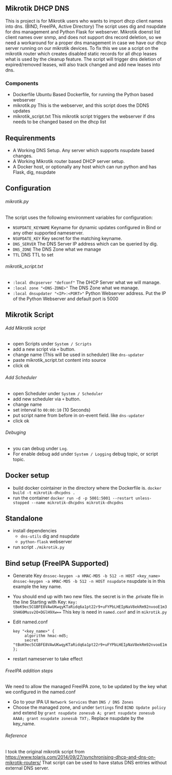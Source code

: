 ## Mikrotik DHCP DNS

This is project is for Mikrotik users who wants to import dhcp client names into dns. (BIND, FreeIPA, Active Directory)
The script uses dig and nsupdate for dns management and Python Flask for webserver. Mikrotik doenst list client names over snmp, and does not support dns record deletion, so we need a workaround for a proper dns management in case we have our dhcp server running on our mikrotik devices. To fix this we use a script on the mikrotik router which creates disabled static records for all dhcp leases what is used by the cleanup feature. The script will trigger dns deletion of expired/removed leases, will also track changed and add new leases into dns.


### Components
* Dockerfile
  Ubuntu Based Dockerfile, for running the Python based webserver
* mikrotik.py
  This is the webserver, and this script does the DDNS updates 
* mikrotik_script.txt
  This mikrotik script triggers the webserver if dns needs to be changed based on the dhcp list


## Requirenments
* A Working DNS Setup. Any server which supports nsupdate based changes.
* A Working Mikrotik router based DHCP server setup.
* A Docker host, or optionally any host which can run python and has Flask, dig, nsupdate



## Configuration

###### mikrotik.py
The script uses the following environment variables for configuration:
* ```NSUPDATE_KEYNAME``` Keyname for dynamic updates configured in Bind or any other supported nameserver.
* ```NSUPDATE_KEY``` Key secret for the matching keyname.
* ```DNS_SERVER``` The DNS Server IP address which can be queried by dig.
* ```DNS_ZONE``` The DNS Zone what we manage
* ```TTL``` DNS TTL to set


###### mikrotik_script.txt
* ```:local dhcpserver "defconf"``` The DHCP Server what we will manage.
* ```:local zone "<DNS-ZONE>"``` The DNS Zone what we manage.
* ```:local dnsupdater "<IP>:<PORT>"``` Python Webserver address. Put the IP of the Python Webserver and default port is 5000


## Mikrotik Script

###### Add Mikrotik script
* open Scripts under ```System / Scripts```
* add a new script via ```+``` button.
* change name (This will be used in scheduler) like ```dns-updater```
* paste mikrotik_script.txt content into source
* click ok

###### Add Scheduler
* open Scheduler under ```System / Scheduler```
* add new scheduler via ```+``` button.
* change name
* set interval to ```00:00:10``` (10 Seconds)
* put script name from before in on-event field. like ```dns-updater```
* click ok

###### Debuging
* you can debug under ```Log```.
* For enable debug add under ```System / Logging``` debug topic, or script topic.


## Docker setup
* build docker cointainer in the directory where the Dockerfile is.
  ```docker build -t mikrotik-dhcpdns .```
* run the container
  ```docker run -d -p 5001:5001 --restart unless-stopped --name mikrotik-dhcpdns mikrotik-dhcpdns```


## Standalone
* install dependencies
  * ```dns-utils``` dig and nsupdate
  * ```python-flask``` webserver
* run script
  ```./mikrotik.py```


## Bind setup (FreeIPA Supported)
* Generate Key
  ```dnssec-keygen -a HMAC-MD5 -b 512 -n HOST <key_name>```
  ```dnssec-keygen -a HMAC-MD5 -b 512 -n HOST nsupdate```
  nsupdate is in this example the key name. 
* You should end up with two new files.
  the secret is in the .private file in the line Starting with Key:
  ```Key: tBoK9ec5CGBFE8VAwUKwqyKTaRidq6a1pt22r9+uFYPbLHEIpNaV8ekRm92nvooE1m3ShH60Musv2O+DGlH9Xw==```
  This key is need in ```named.conf``` and in ```mikrotik.py```

* Edit named.conf
  ```
  key "<key_name>" {
       algorithm hmac-md5;
       secret "tBoK9ec5CGBFE8VAwUKwqyKTaRidq6a1pt22r9+uFYPbLHEIpNaV8ekRm92nvooE1m3ShH60Musv2O+DGlH9Xw==";
  };
  ```
* restart nameserver to take effect

###### FreeIPA addition steps
We need to allow the managed FreeIPA zone, to be updated by the key what we configured in the named.conf
* Go to your IPA UI ```Network Services``` than ```DNS / DNS Zones```
* Choose the managed zone, and under ```Settings``` find ```BIND Update policy``` and extend by ```grant nsupdate zonesub A; grant nsupdate zonesub AAAA; grant nsupdate zonesub TXT;```. Replace nsupdate by the key_name.



###### Reference
I took the original mikrotik script from https://www.tolaris.com/2014/09/27/synchronising-dhcp-and-dns-on-mikrotik-routers/
That script can be used to have status DNS entries without external DNS server.